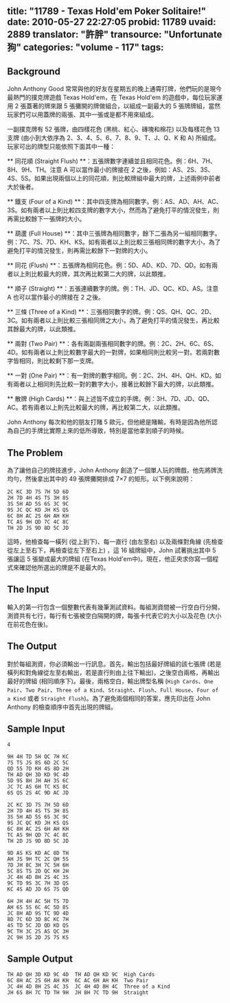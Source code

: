 title: "11789 - Texas Hold'em Poker Solitaire!"
date: 2010-05-27 22:27:05
probid: 11789
uvaid: 2889
translator: "許胖"
transource: "Unfortunate 狗"
categories: "volume - 117"
tags:
---

## Background ##

John Anthony Good 常常與他的好友在星期五的晚上通霄打牌，他們玩的是現今最熱門的撲克牌遊戲 Texas Hold'em，在 Texas Hold'em 的遊戲中，每位玩家運用 2 張蓋著的牌來跟 5 張攤開的牌做組合，以組成一副最大的 5 張牌牌組，當然玩家們可以用蓋牌的兩張、其中一張或是都不用來組成。

一副撲克牌有 52 張牌，由四樣花色 (黑桃、紅心、磚塊和棉花) 以及每樣花色 13 支牌 (由小到大依序為 2、3、4、5、6、7、8、9、T、J、Q、K 和 A) 所組成。玩家可出的牌型只能依照下面其中一種：

** 同花順 (Straight Flush) **：五張牌數字連續並且相同花色。例：6H、7H、8H、9H、TH。注意 A 可以當作最小的牌接在 2 之後，例如：AS、2S、3S、4S、5S。如果出現兩個以上的同花順，則比較牌組中最大的牌，上述兩例中前者大於後者。

** 鐵支 (Four of a Kind) **：其中四支牌為相同數字。例：AS、AD、AH、AC、3S。如有兩者以上則比較四支牌的數字大小，然而為了避免打平的情況發生，則再需比較餘下一張牌的大小。

** 葫蘆 (Full House) **：其中三張牌為相同數字，餘下二張為另一組相同數字。例：7C、7S、7D、KH、KS。如有兩者以上則比較三張相同牌的數字大小，為了避免打平的情況發生，則再需比較餘下一對牌的大小。

** 同花 (Flush) **：五張牌為相同花色。例：5D、AD、KD、7D、QD。如有兩者以上則比較最大的牌，其次再比較第二大的牌，以此類推。

** 順子 (Straight) **：五張連續數字的牌。例：TH、JD、QC、KD、AS。注意 A 也可以當作最小的牌接在 2 之後。

** 三條 (Three of a Kind) **：三張相同數字的牌。例：QS、QH、QC、2D、3C。如有兩者以上則比較三張相同牌之大小，為了避免打平的情況發生，再比較其餘最大的牌，以此類推。

** 兩對 (Two Pair) **：各有兩副兩張相同數字的牌。例：2C、2H、6C、6S、4D。如有兩者以上則比較數字最大的一對牌，如果相同則比較另一對。若兩對數字皆相同，則比較剩下那一支牌。

** 一對 (One Pair) **：有一對牌的數字相同。例：2C、2H、4H、QH、KD。如有兩者以上相同則先比較一對的數字大小，接著比較餘下最大的牌，以此類推。

** 散牌 (High Cards) **：與上述皆不成立的手牌。例：3H、7D、JD、QD、AC。若有兩者以上則先比較最大的牌，再比較第二大，以此類推。

John Anthony 每次和他的朋友打賭 5 歐元，但他總是賭輸，有時是因為他所認為自己的手牌比實際上來的低所導致，特別是當他拿到順子的時候。

## The Problem ##

為了讓他自己的牌技進步，John Anthony 創造了一個單人玩的牌戲，他先將牌洗均勻，然後拿出其中的 49 張牌攤開排成 7×7 的矩形。以下例來說明：

	2C KC 3D 7S 7H 5D 6D
	2H 7D 4H 4S TS 3H 8S
	3S 5H AD 5S 6S 3C 9C
	9S JC QC KD JH KS QS
	6C 8H AC 2S 6H AH KH
	TC AS 9H QD 7C 4C 8C
	TH 2D JS 9D 8D 5C JD

這時，他檢查每一橫列 (從上到下)、每一直行 (由左至右) 以及兩條對角線 (先檢查從左上至右下，再檢查從左下至右上) ，這 16 組牌組中，John 試著挑出其中 5 張讓這 5 張變成最大的牌組 (在Texas Hold'em中)。現在，他正央求你寫一個程式來確認他所選出的牌是不是最大的。

<!-- more -->

## The Input ##

輸入的第一行包含一個整數代表有幾筆測試資料。每組測資間被一行空白行分開，測資共有七行，每行有七張被空白隔開的牌，每張卡代表它的大小以及花色 (大小在前花色在後)。

## The Output ##

對於每組測資，你必須輸出一行訊息。首先，輸出包括最好牌組的該七張牌 (若是橫列和對角線從左至右輸出，若是直行則由上往下輸出)，之後空白兩格，再輸出最好的牌組 (相同順序下)。最後，兩格空白，輸出牌型名稱 (`High Cards`、`One Pair`、`Two Pair`、`Three of a Kind`、`Straight`、`Flush`、`Full House`、`Four of a Kind` 或者 `Straight Flush`)。為了避免兩個相同的答案，應先印出在 John Anthony 的檢查順序中首先出現的牌組。

## Sample Input ##

	4

	9H 4H TD 5H QC 7H KC
	7S TS JS 8S 6D 2C 5C
	QD 5S 7D KH 4S 8D 2H
	TH AD QH 3D KD 9C 4D
	5D 9S 8H JH AH 3S 6C
	JC 7C AS 6H TC KS 8C
	6S QS 2S 4C 9D AC JD
	
	2C KC 3D 7S 7H 5D 6D
	2H 7D 4H 4S TS 3H 8S
	3S 5H AD 5S 6S 3C 9C
	9S JC QC KD JH KS QS
	6C 8H AC 2S 6H AH KH
	TC AS 9H QD 7C 4C 8C
	TH 2D JS 9D 8D 5C JD
	
	9D AS KS KD AC 8D TH
	AH JS 9H TC 2C QH 5S
	7D JH 8C 3H 7C 5H 6H
	5C 8S TS 2D QC KH 2H
	JC 4H 4D 8H 2S 4C 3S
	9C TD 9S 3C 7H 3D QS
	KC 4S AD JD 6S 7S QD

	6H JH 4H AC 5H TS 7D
	AH 6S 5S 6C 4C 5D 8S
	JC 8H AD 9S TC 9D 4D
	8D 7C 6D 3D 8C KC 7H
	4S TD 5C JD QD KD QS
	9C TH 3C 2S AS QC 3H
	2C 9H 3S 2D JS 7S KS

## Sample Output ##

	TH AD QH 3D KD 9C 4D  TH AD QH KD 9C  High Cards
	6C 8H AC 2S 6H AH KH  6C AC 6H AH KH  Two Pair
	JC 4H 4D 8H 2S 4C 3S  JC 4H 4D 8H 4C  Three of a Kind
	JH 6S 8H 7C TD TH 9H  JH 8H 7C TD 9H  Straight